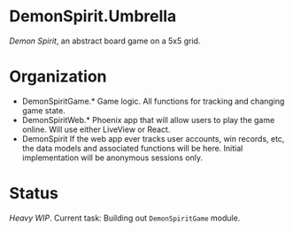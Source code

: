 # DemonSpirit.Umbrella

*Demon Spirit*, an abstract board game on a 5x5 grid.

# Organization

* DemonSpiritGame.*
  Game logic.  All functions for tracking and changing game state.
* DemonSpiritWeb.*
  Phoenix app that will allow users to play the game online.  Will use either LiveView or React.
* DemonSpirit
  If the web app ever tracks user accounts, win records, etc, the data models and associated functions
  will be here.  Initial implementation will be anonymous sessions only.

# Status

*Heavy WIP*.  Current task:  Building out `DemonSpiritGame` module.
